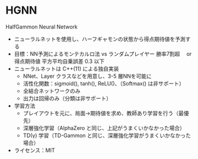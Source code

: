# HGNN
HalfGammon Neural Network

- ニューラルネットを使用し、ハーフギャモンの状態から得点期待値を予測する
- 目標：NN予測によるモンテカルロ法 vs ランダムプレイヤー 勝率7割超
　or 得点期待値 平方平均自乗誤差 0.3 以下
- ニューラルネットは C++(11) による独自実装
  - NNet、Layer クラスなどを用意し、3-5 層NNを可能に
  - 活性化関数：sigmoid(), tanh(), ReLU()、（Softmax() は非サポート）
  - 全結合ネットワークのみ
  - 出力は回帰のみ（分類は非サポート）
- 学習方法
  - プレイアウトを元に、局面→期待値を求め、教師あり学習を行う（最優先）
  - 深層強化学習（AlphaZero と同じ、上記がうまくいかなかった場合）
  - TD(γ) 学習（TD-Gammon と同じ、深層強化学習がうまくいかなかった場合）
- ライセンス：MIT
